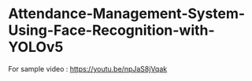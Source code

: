 # Attendance-Management-System-Using-Face-Recognition-with-YOLOv5
For sample video : https://youtu.be/npJaS8jVqak
